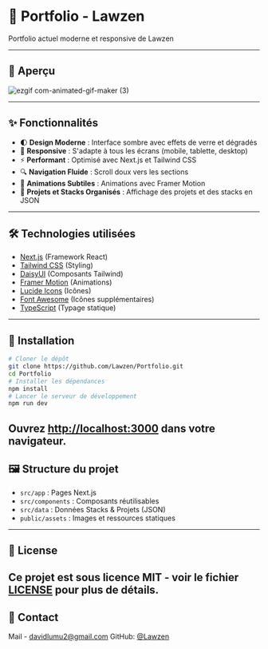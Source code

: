# 🌟 Portfolio - Lawzen
Portfolio actuel moderne et responsive de Lawzen

---
## 📸 Aperçu

![ezgif com-animated-gif-maker (3)](https://github.com/user-attachments/assets/0249459b-b566-40e0-9d81-a63be86262b6)

---

## ✨ Fonctionnalités
- 🌓 **Design Moderne** : Interface sombre avec effets de verre et dégradés
- 📱 **Responsive** : S'adapte à tous les écrans (mobile, tablette, desktop)
- ⚡ **Performant** : Optimisé avec Next.js et Tailwind CSS
- 🔍 **Navigation Fluide** : Scroll doux vers les sections
- 🎨 **Animations Subtiles** : Animations avec Framer Motion
- 📂 **Projets et Stacks Organisés** : Affichage des projets et des stacks en JSON
---
## 🛠️ Technologies utilisées
- [Next.js](https://nextjs.org/) (Framework React)
- [Tailwind CSS](https://tailwindcss.com/) (Styling)
- [DaisyUI](https://daisyui.com/) (Composants Tailwind)
- [Framer Motion](https://www.framer.com/motion/) (Animations)
- [Lucide Icons](https://lucide.dev/) (Icônes)
- [Font Awesome](https://fontawesome.com/) (Icônes supplémentaires)
- [TypeScript](https://www.typescriptlang.org/) (Typage statique)
---
## 🚀 Installation
```bash
# Cloner le dépôt
git clone https://github.com/Lawzen/Portfolio.git
cd Portfolio
# Installer les dépendances
npm install
# Lancer le serveur de développement
npm run dev
```
Ouvrez [http://localhost:3000](http://localhost:3000) dans votre navigateur.
---
## 🖼️ Structure du projet
- `src/app` : Pages Next.js
- `src/components` : Composants réutilisables
- `src/data` : Données Stacks & Projets (JSON)
- `public/assets` : Images et ressources statiques
---
## 📄 License
Ce projet est sous licence MIT - voir le fichier [LICENSE](LICENSE) pour plus de détails.
---
## 📧 Contact
Mail - [davidlumu2@gmail.com](mailto:davidlumu2@gmail.com)
GitHub: [@Lawzen](https://github.com/Lawzen)
